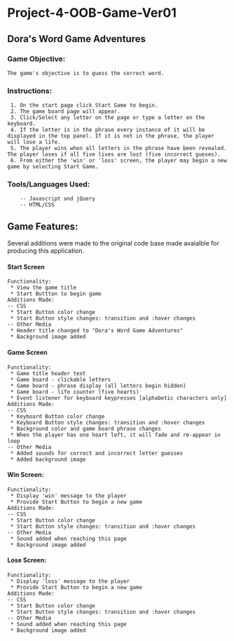 
# Project-4-OOB-Game-Ver01

## Dora's Word Game Adventures 

### Game Objective: 
```
The game's objective is to guess the correct word.
 ```
### Instructions: 
 ```  
  1. On the start page click Start Game to begin.
  2. The game board page will appear.
  3. Click/Select any letter on the page or type a letter on the keyboard.
  4. If the letter is in the phrase every instance of it will be displayed in the top panel. If it is not in the phrase, the player will lose a life.
  5. The player wins when all letters in the phrase have been revealed. The player loses if all five lives are lost (five incorrect gueses).
  6. From either the 'win' or 'loss' screen, the player may begin a new game by selecting Start Game.
``` 
 ### Tools/Languages Used: 
```
    -- Javascript and jQuery 
    -- HTML/CSS 
```
## Game Features: 
Several additions were made to the original code base made avaialble for producing this application.

#### Start Screen
```
Functionality:
 * View the game title
 * Start Buttton to begin game
Additions Made:
-- CSS
 * Start Button color change
 * Start Button style changes: transition and :hover changes
-- Other Media
 * Header title changed to "Dora's Word Game Adventures"
 * Background image added
```
#### Game Screen
```
Functionality:
 * Game title header text
 * Game board - clickable letters
 * Game board - phrase display (all letters begin hidden)
 * Game board - life counter (five hearts)
 * Event listener for keyboard keypresses [alphabetic characters only]
Additions Made:
-- CSS
 * Keyboard Button color change
 * Keyboard Button style changes: transition and :hover changes
 * Background color and game board phrase changes
 * When the player has one heart left, it will fade and re-appear in loop
-- Other Media
 * Added sounds for correct and incorrect letter guesses
 * Added background image
```
#### Win Screen: 
```
Functionality:
 * Display 'win' message to the player
 * Provide Start Button to begin a new game
Additions Made:
-- CSS
 * Start Button color change
 * Start Button style changes: transition and :hover changes
-- Other Media
 * Sound added when reaching this page
 * Background image added
 ```
#### Lose Screen:
```
Functionality:
 * Display 'loss' message to the player
 * Provide Start Button to begin a new game
Additions Made:
-- CSS
 * Start Button color change
 * Start Button style changes: transition and :hover changes
-- Other Media
 * Sound added when reaching this page
 * Background image added
 ```
